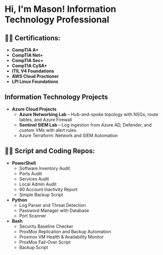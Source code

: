 <h1>Hi, I'm Mason!  Information Technology Professional </h1>

<h2>👨‍💻 Certifications:</h2>

- <b>CompTIA A+</b>
- <b>CompTIA Net+</b>
- <b>CompTIA Sec+</b>
- <b>CompTIA CySA+</b>
- <b>ITIL V4 Foundations</b>
- <b>AWS Cloud Practioner</b>
- <b>LPI Linux Foundations</b>

<h2>Information Technology Projects</h2>

- <b>Azure Cloud Projects</b>
  - **Azure Networking Lab** – Hub-and-spoke topology with NSGs, route tables, and Azure Firewall
  - **Sentinel SIEM Lab** – Log ingestion from Azure AD, Defender, and custom VMs with alert rules.
  - Azure Terraform: Network and SIEM Automation


<h2>👨‍💻 Script and Coding Repos:</h2>

- <b>PowerShell </b>
  - Software Inventory Audit
  - Ports Audit
  - Services Audit
  - Local Admin Audit
  - 90 Account Inactivity Report
  - Simple Backup Script
- <b>Python </b>
  - Log Parser and Threat Detection
  - Password Manager with Database
  - Port Scanner
- <b>Bash </b>
  - Security Baseline Checker
  - ProxMox Replication and Backup Automation
  - Proxmox VM Health & Availability Monitor
  - ProxMox Fail-Over Script
  - Backup Script


<!--
**MasonMcGahey/MasonMcGahey** is a ✨ _special_ ✨ repository because its `README.md` (this file) appears on your GitHub profile.

Here are some ideas to get you started:

- 🔭 I’m currently working on ...
- 🌱 I’m currently learning ...
- 👯 I’m looking to collaborate on ...
- 🤔 I’m looking for help with ...
- 💬 Ask me about ...
- 📫 How to reach me: ...
- 😄 Pronouns: ...
- ⚡ Fun fact: ...
-->
